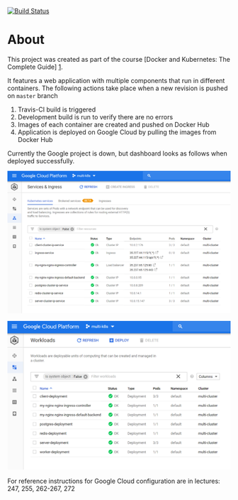 [![Build Status](https://travis-ci.org/kpsychas/multi-k8s.svg?branch=master)](https://travis-ci.org/kpsychas/multi-k8s)

# About
This project was created as part of the course
[Docker and Kubernetes: The Complete Guide] [1].

It features a web application with multiple
components that run in different containers.
The following actions take place when a new revision is pushed on `master` branch

1. Travis-CI build is triggered
2. Development build is run to verify there are no errors
3. Images of each container are created and pushed on Docker Hub
4. Application is deployed on Google Cloud by
pulling the images from Docker Hub


Currently the Google project is down,
but dashboard looks as follows when deployed successfully.

![Deployment Services][2]

![Deployment Workloads][3]


For reference instructions for Google Cloud configuration are in lectures: 247, 255, 262-267, 272

[1]: https://www.udemy.com/course/docker-and-kubernetes-the-complete-guide/

[2]: ./deployment_services.PNG

[3]: ./deployment_workloads.PNG
